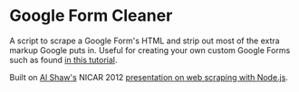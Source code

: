 # Google Form Cleaner

A script to scrape a Google Form's HTML and strip out most of the extra markup Google puts in. Useful for creating your own custom Google Forms such as found <a href="http://www.immersionmedia.com/blog/customizing-and-styling-google-forms/" target="_blank">in this tutorial</a>.

Built on <a href="http://www.github.com/ashaw" target="_blank">Al Shaw's</a> NICAR 2012 <a href="http://shaw.al.s3.amazonaws.com/node-nicar/index.html" target="_blank">presentation on web scraping with Node.js</a>.
